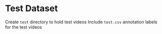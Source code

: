 # Test Dataset

Create `test` directory to hold test videos
Include `test.csv` annotation labels for the test videos